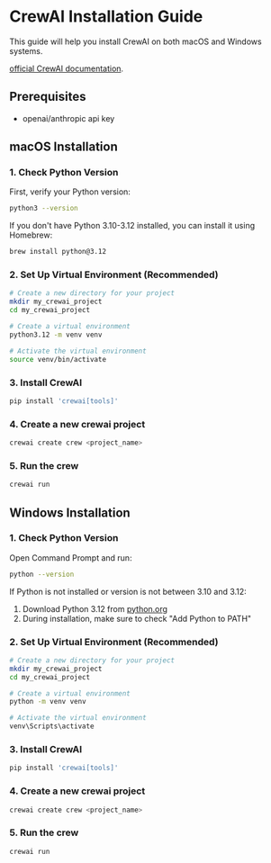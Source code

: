 # CrewAI Installation Guide

This guide will help you install CrewAI on both macOS and Windows systems.

[official CrewAI documentation](https://docs.crewai.com/installation).


## Prerequisites

- openai/anthropic api key

## macOS Installation

### 1. Check Python Version

First, verify your Python version:

```bash
python3 --version
```

If you don't have Python 3.10-3.12 installed, you can install it using Homebrew:

```bash
brew install python@3.12
```

### 2. Set Up Virtual Environment (Recommended)

```bash
# Create a new directory for your project
mkdir my_crewai_project
cd my_crewai_project

# Create a virtual environment
python3.12 -m venv venv

# Activate the virtual environment
source venv/bin/activate
```

### 3. Install CrewAI

```bash
pip install 'crewai[tools]'
```

### 4. Create a new crewai project
```bash
crewai create crew <project_name>
```

### 5. Run the crew
```bash
crewai run
```

## Windows Installation

### 1. Check Python Version

Open Command Prompt and run:

```bash
python --version
```

If Python is not installed or version is not between 3.10 and 3.12:
1. Download Python 3.12 from [python.org](https://www.python.org/downloads/)
2. During installation, make sure to check "Add Python to PATH"

### 2. Set Up Virtual Environment (Recommended)

```bash
# Create a new directory for your project
mkdir my_crewai_project
cd my_crewai_project

# Create a virtual environment
python -m venv venv

# Activate the virtual environment
venv\Scripts\activate
```

### 3. Install CrewAI

```bash
pip install 'crewai[tools]'
```

### 4. Create a new crewai project
```bash
crewai create crew <project_name>
```

### 5. Run the crew
```bash
crewai run
```



